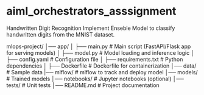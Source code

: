 # aiml_orchestrators_asssignment
Handwritten Digit Recognition Implement Enseble Model to classify handwritten digits from the MNIST dataset.

mlops-project/
│── app/
│   ├── main.py            # Main script (FastAPI/Flask app for serving models)
│   ├── model.py           # Model loading and inference logic
│   ├── config.yaml        # Configuration file
│   ├── requirements.txt   # Python dependencies
│   ├── Dockerfile         # Dockerfile for containerization
│── data/                  # Sample data
|── mlflow/                # mlflow to track and deploy model
│── models/                # Trained models
│── notebooks/             # Jupyter notebooks (optional)
│── tests/                 # Unit tests
│── README.md              # Project documentation
